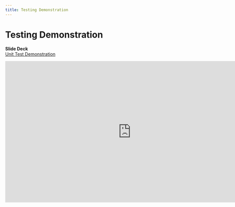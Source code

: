 ```yaml
---
title: Testing Demonstration
---
```


# Testing Demonstration

__Slide Deck__   
[Unit Test Demonstration](https://docs.google.com/presentation/d/1OPz3HguKQDXi5KSR8AvfcyZiSkTTg9K1lxtKNnDaDv4/edit?usp=sharing)

<iframe width="800" height="450" src="https://www.youtube.com/embed/pPKU98-O7S4" frameborder="0" allow="accelerometer; autoplay; encrypted-media; gyroscope; picture-in-picture" allowfullscreen></iframe>